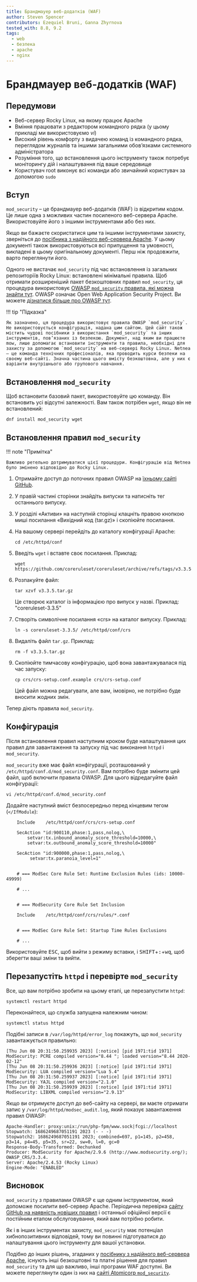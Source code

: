 ```yaml
---
title: Брандмауер веб-додатків (WAF)
author: Steven Spencer
contributors: Ezequiel Bruni, Ganna Zhyrnova
tested_with: 8.8, 9.2
tags:
  - web
  - безпека
  - apache
  - nginx
---
```

  
# Брандмауер веб-додатків (WAF)

## Передумови

* Веб-сервер Rocky Linux, на якому працює Apache
* Вміння працювати з редактором командного рядка (у цьому прикладі ми використовуємо _vi_)
* Високий рівень комфорту з видачею команд із командного рядка, переглядом журналів та іншими загальними обов’язками системного адміністратора
* Розуміння того, що встановлення цього інструменту також потребує моніторингу дій і налаштування під ваше середовище
* Користувач root виконує всі команди або звичайний користувач за допомогою `sudo`

## Вступ

`mod_security` – це брандмауер веб-додатків (WAF) із відкритим кодом. Це лише одна з можливих частин посиленого веб-сервера Apache. Використовуйте його з іншими інструментами або без них.

Якщо ви бажаєте скористатися цим та іншими інструментами захисту, зверніться до [посібника з надійного веб-сервера Apache](index.md). У цьому документі також використовуються всі припущення та умовності, викладені в цьому оригінальному документі. Перш ніж продовжити, варто переглянути його.

Одного не вистачає `mod_security` під час встановлення із загальних репозиторіїв Rocky Linux: встановлені мінімальні правила. Щоб отримати розширеніший пакет безкоштовних правил `mod_security`, ця процедура використовує [OWASP `mod_security` правила, які можна знайти тут](https://coreruleset.org/). OWASP означає Open Web Application Security Project. Ви можете [дізнатися більше про OWASP тут](https://owasp.org/).

!!! tip "Підказка"

    Як зазначено, ця процедура використовує правила OWASP `mod_security`. Не використовується конфігурація, надана цим сайтом. Цей сайт також містить чудові посібники з використання `mod_security` та інших інструментів, пов’язаних із безпекою. Документ, над яким ви працюєте mow, лише допомагає встановити інструменти та правила, необхідні для захисту за допомогою `mod_security` на веб-сервері Rocky Linux. Netnea — це команда технічних професіоналів, яка проводить курси безпеки на своєму веб-сайті. Значна частина цього вмісту безкоштовна, але у них є варіанти внутрішнього або групового навчання.

## Встановлення `mod_security`

Щоб встановити базовий пакет, використовуйте цю команду. Він встановить усі відсутні залежності. Вам також потрібен `wget`, якщо він не встановлений:

```
dnf install mod_security wget
```

## Встановлення правил `mod_security`

!!! note "Примітка"

    Важливо ретельно дотримуватися цієї процедури. Конфігурацію від Netnea було змінено відповідно до Rocky Linux.

1. Отримайте доступ до поточних правил OWASP на [ їхньому сайті GitHub](https://github.com/coreruleset/coreruleset).

2. У правій частині сторінки знайдіть випуски та натисніть тег останнього випуску.

3. У розділі «Активи» на наступній сторінці клацніть правою кнопкою миші посилання «Вихідний код (tar.gz)» і скопіюйте посилання.

4. На вашому сервері перейдіть до каталогу конфігурації Apache:

    ```
    cd /etc/httpd/conf
    ```

5. Введіть `wget` і вставте своє посилання. Приклад:

    ```
    wget https://github.com/coreruleset/coreruleset/archive/refs/tags/v3.3.5.tar.gz
    ```

6. Розпакуйте файл:

    ```
    tar xzvf v3.3.5.tar.gz
    ```
    Це створює каталог із інформацією про випуск у назві. Приклад: "coreruleset-3.3.5"

7. Створіть символічне посилання «crs» на каталог випуску. Приклад:

    ```
    ln -s coreruleset-3.3.5/ /etc/httpd/conf/crs
    ```

8. Видаліть файл `tar.gz`. Приклад:

    ```
    rm -f v3.3.5.tar.gz
    ```

9. Скопіюйте тимчасову конфігурацію, щоб вона завантажувалася під час запуску:

    ```
    cp crs/crs-setup.conf.example crs/crs-setup.conf
    ```
    Цей файл можна редагувати, але вам, імовірно, не потрібно буде вносити жодних змін.

Тепер діють правила `mod_security`.

## Конфігурація

Після встановлення правил наступним кроком буде налаштування цих правил для завантаження та запуску під час виконання `httpd` і `mod_security`.

`mod_security` вже має файл конфігурації, розташований у `/etc/httpd/conf.d/mod_security.conf`. Вам потрібно буде змінити цей файл, щоб включити правила OWASP. Для цього відредагуйте файл конфігурації:

```
vi /etc/httpd/conf.d/mod_security.conf
```
Додайте наступний вміст безпосередньо перед кінцевим тегом (`</IfModule`):

```
    Include    /etc/httpd/conf/crs/crs-setup.conf

    SecAction "id:900110,phase:1,pass,nolog,\
        setvar:tx.inbound_anomaly_score_threshold=10000,\
        setvar:tx.outbound_anomaly_score_threshold=10000"

    SecAction "id:900000,phase:1,pass,nolog,\
         setvar:tx.paranoia_level=1"


    # === ModSec Core Rule Set: Runtime Exclusion Rules (ids: 10000-49999)

    # ...


    # === ModSecurity Core Rule Set Inclusion

    Include    /etc/httpd/conf/crs/rules/*.conf


    # === ModSec Core Rule Set: Startup Time Rules Exclusions

    # ...
```

Використовуйте <kbd>ESC</kbd>, щоб вийти з режиму вставки, і <kbd>SHIFT</kbd>+<kbd>:</kbd>+<kbd>wq</kbd>, щоб зберегти ваші зміни та вийти.

## Перезапустіть `httpd` і перевірте `mod_security`

Все, що вам потрібно зробити на цьому етапі, це перезапустити `httpd`:

```
systemctl restart httpd
```

Переконайтеся, що служба запущена належним чином:

```
systemctl status httpd
```

Подібні записи в `/var/log/httpd/error_log` покажуть, що `mod_security` завантажується правильно:

```
[Thu Jun 08 20:31:50.259935 2023] [:notice] [pid 1971:tid 1971] ModSecurity: PCRE compiled version="8.44 "; loaded version="8.44 2020-02-12"
[Thu Jun 08 20:31:50.259936 2023] [:notice] [pid 1971:tid 1971] ModSecurity: LUA compiled version="Lua 5.4"
[Thu Jun 08 20:31:50.259937 2023] [:notice] [pid 1971:tid 1971] ModSecurity: YAJL compiled version="2.1.0"
[Thu Jun 08 20:31:50.259939 2023] [:notice] [pid 1971:tid 1971] ModSecurity: LIBXML compiled version="2.9.13"
```

Якщо ви отримуєте доступ до веб-сайту на сервері, ви маєте отримати запис у `/var/log/httpd/modsec_audit.log`, який показує завантаження правил OWASP:

```
Apache-Handler: proxy:unix:/run/php-fpm/www.sock|fcgi://localhost
Stopwatch: 1686249687051191 2023 (- - -)
Stopwatch2: 1686249687051191 2023; combined=697, p1=145, p2=458, p3=14, p4=45, p5=35, sr=22, sw=0, l=0, gc=0
Response-Body-Transformed: Dechunked
Producer: ModSecurity for Apache/2.9.6 (http://www.modsecurity.org/); OWASP_CRS/3.3.4.
Server: Apache/2.4.53 (Rocky Linux)
Engine-Mode: "ENABLED"
```
## Висновок

`mod_security` з правилами OWASP є ще одним інструментом, який допоможе посилити веб-сервер Apache. Періодична перевірка [сайту GitHub на наявність новіших правил](https://github.com/coreruleset/coreruleset) і останньої офіційної версії є постійним етапом обслуговування, який вам потрібно робити.

Як і в інших інструментах захисту, `mod_security` має потенціал хибнопозитивних відповідей, тому ви повинні підготуватися до налаштування цього інструменту для вашої установки.

Подібно до інших рішень, згаданих у [посібнику з надійного веб-сервера Apache](index.md), існують інші безкоштовні та платні рішення для правил `mod_security` та для що важливо, інші програми WAF доступні. Ви можете переглянути один із них на [сайті Atomicorp `mod_security`](https://atomicorp.com/atomic-modsecurity-rules/).

